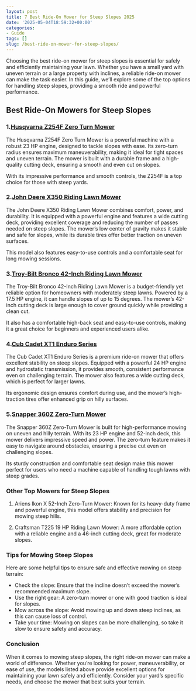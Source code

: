 ```yaml
---
layout: post
title: 7 Best Ride-On Mower for Steep Slopes 2025
date: '2025-05-04T18:59:32+00:00'
categories:
- Guide
tags: []
slug: /best-ride-on-mower-for-steep-slopes/
---
```


Choosing the best ride-on mower for steep slopes is essential for safely and efficiently maintaining your lawn. Whether you have a small yard with uneven terrain or a large property with inclines, a reliable ride-on mower can make the task easier. In this guide, we’ll explore some of the top options for handling steep slopes, providing a smooth ride and powerful performance.
## Best Ride-On Mowers for Steep Slopes
### 1.[Husqvarna Z254F Zero Turn Mower](https://www.amazon.com/dp/B00T3OZY8Y?tag=p-policy-20)
The Husqvarna Z254F Zero Turn Mower is a powerful machine with a robust 23 HP engine, designed to tackle slopes with ease. Its zero-turn radius ensures maximum maneuverability, making it ideal for tight spaces and uneven terrain. The mower is built with a durable frame and a high-quality cutting deck, ensuring a smooth and even cut on slopes.

With its impressive performance and smooth controls, the Z254F is a top choice for those with steep yards.
### 2.[John Deere X350 Riding Lawn Mower](https://www.amazon.com/dp/B00TE2XAP8?tag=p-policy-20)
The John Deere X350 Riding Lawn Mower combines comfort, power, and durability. It is equipped with a powerful engine and features a wide cutting deck, providing excellent coverage and reducing the number of passes needed on steep slopes. The mower’s low center of gravity makes it stable and safe for slopes, while its durable tires offer better traction on uneven surfaces.

This model also features easy-to-use controls and a comfortable seat for long mowing sessions.
### 3.[Troy-Bilt Bronco 42-Inch Riding Lawn Mower](https://www.amazon.com/dp/B07RR9Z2MY?tag=p-policy-20)
The Troy-Bilt Bronco 42-Inch Riding Lawn Mower is a budget-friendly yet reliable option for homeowners with moderately steep lawns. Powered by a 17.5 HP engine, it can handle slopes of up to 15 degrees. The mower’s 42-inch cutting deck is large enough to cover ground quickly while providing a clean cut.

It also has a comfortable high-back seat and easy-to-use controls, making it a great choice for beginners and experienced users alike.
### 4.[Cub Cadet XT1 Enduro Series](https://www.amazon.com/dp/B00199GL3G?tag=p-policy-20)
The Cub Cadet XT1 Enduro Series is a premium ride-on mower that offers excellent stability on steep slopes. Equipped with a powerful 24 HP engine and hydrostatic transmission, it provides smooth, consistent performance even on challenging terrain. The mower also features a wide cutting deck, which is perfect for larger lawns.

Its ergonomic design ensures comfort during use, and the mower’s high-traction tires offer enhanced grip on hilly surfaces.
### 5.[Snapper 360Z Zero-Turn Mower](https://www.amazon.com/dp/B00A9VLD0Y?tag=p-policy-20)
The Snapper 360Z Zero-Turn Mower is built for high-performance mowing on uneven and hilly terrain. With its 23 HP engine and 52-inch deck, this mower delivers impressive speed and power. The zero-turn feature makes it easy to navigate around obstacles, ensuring a precise cut even on challenging slopes.

Its sturdy construction and comfortable seat design make this mower perfect for users who need a machine capable of handling tough lawns with steep grades.
### Other Top Mowers for Steep Slopes
1. Ariens Ikon X 52-Inch Zero-Turn Mower: Known for its heavy-duty frame and powerful engine, this model offers stability and precision for mowing steep hills.

2. Craftsman T225 19 HP Riding Lawn Mower: A more affordable option with a reliable engine and a 46-inch cutting deck, great for moderate slopes.
### Tips for Mowing Steep Slopes
Here are some helpful tips to ensure safe and effective mowing on steep terrain:
- Check the slope: Ensure that the incline doesn’t exceed the mower’s recommended maximum slope.
- Use the right gear: A zero-turn mower or one with good traction is ideal for slopes.
- Mow across the slope: Avoid mowing up and down steep inclines, as this can cause loss of control.
- Take your time: Mowing on slopes can be more challenging, so take it slow to ensure safety and accuracy.
### Conclusion
When it comes to mowing steep slopes, the right ride-on mower can make a world of difference. Whether you’re looking for power, maneuverability, or ease of use, the models listed above provide excellent options for maintaining your lawn safely and efficiently. Consider your yard’s specific needs, and choose the mower that best suits your terrain.
